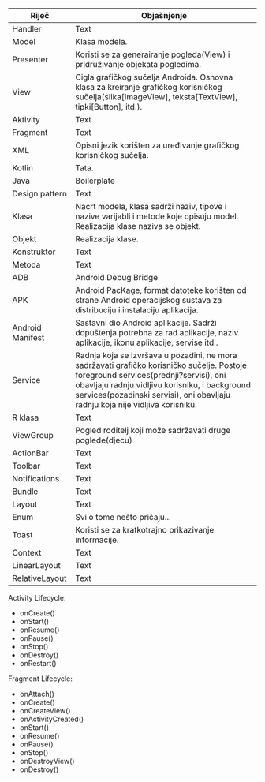 

| Riječ | Objašnjenje |
| ------ | ------ |
| Handler | Text |
| Model | Klasa modela. |
| Presenter | Koristi se za generairanje pogleda(View) i pridruživanje objekata pogledima. |
| View | Cigla grafičkog sučelja Androida. Osnovna klasa za kreiranje grafičkog korisničkog sučelja(slika[ImageView], teksta[TextView], tipki[Button], itd.). |
| Aktivity | Text |
| Fragment | Text |
| XML | Opisni jezik korišten za uređivanje grafičkog korisničkog sučelja. |
| Kotlin | Tata. |
| Java | Boilerplate |
| Design pattern | Text |
| Klasa | Nacrt modela, klasa sadrži naziv, tipove i nazive varijabli i metode koje opisuju model. Realizacija klase naziva se objekt. |
| Objekt | Realizacija klase.   |
| Konstruktor | Text |
| Metoda | Text |
| ADB | Android Debug Bridge |
| APK | Android PacKage,  format datoteke korišten od strane Android operacijskog sustava za distribuciju i instalaciju aplikacija. |
| Android Manifest | Sastavni dio Android aplikacije. Sadrži dopuštenja potrebna za rad aplikacije, naziv aplikacije, ikonu aplikacije, servise itd..  |
| Service | Radnja koja se izvršava u pozadini, ne mora sadržavati grafičko korisničko sučelje. Postoje foreground services(prednji?servisi), oni obavljaju radnju vidljivu korisniku, i background services(pozadinski servisi), oni obavljaju radnju koja nije vidljiva korisniku. |
| R klasa | Text |
| ViewGroup | Pogled roditelj koji može sadržavati druge poglede(djecu) |
| ActionBar | Text |
| Toolbar | Text |
| Notifications | Text |
| Bundle | Text |
| Layout | Text |
| Enum | Svi o tome nešto pričaju... |
| Toast | Koristi se za kratkotrajno prikazivanje informacije.|
| Context | Text |
| LinearLayout | Text |
| RelativeLayout | Text |





Activity Lifecycle:

- onCreate()
- onStart()
- onResume()
- onPause()
- onStop()
- onDestroy()
- onRestart()

Fragment Lifecycle:

- onAttach()
- onCreate()
- onCreateView()
- onActivityCreated()
- onStart()
- onResume()
- onPause()
- onStop()
- onDestroyView()
- onDestroy()
